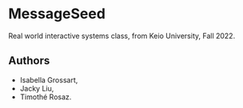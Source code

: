 # MessageSeed

Real world interactive systems class, from Keio University, Fall 2022.

## Authors

- Isabella Grossart,
- Jacky Liu,
- Timothé Rosaz.

